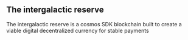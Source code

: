 ## The intergalactic reserve

The intergalactic reserve is a cosmos SDK blockchain built to create a viable digital decentralized currency for stable payments 